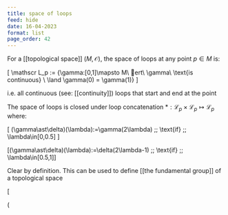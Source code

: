 ```yaml
---
title: space of loops
feed: hide
date: 16-04-2023
format: list
page_order: 42
---
```



For a [[topological space]] $(M, \mathcal O)$, the space of loops at any point $p\in M$ is: 

\[
\mathscr L_p := \{\gamma:[0,1]\mapsto M\ ert\ \gamma\ \text{is continuous} \ \land \gamma(0) = \gamma(1)\}
\]

i.e. all continuous (see: [[continuity]]) loops that start and end at the point

The space of loops is closed under loop concatenation $\ast: \mathscr L_p \times \mathscr L_p \mapsto \mathscr L_p$ where:

\[
(\gamma\ast\delta)(\lambda):=\gamma(2\lambda) \;\; \text{if}  \;\; \lambda\in[0,0.5]
\]



\[(\gamma\ast\delta)(\lambda):=\delta(2\lambda-1) \;\; \text{if}  \;\; \lambda\in[0.5,1]\]


Clear by definition. This can be used to define [[the fundamental group]] of a topological space

\[

\(
